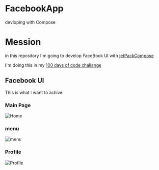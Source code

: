 # FacebookApp


devloping with Compose

# Mession

in this repository I'm going to develop FaceBook UI with [jetPackCompose]()

I'm doing this in my [100 days of code challange ](https://twitter.com/hashtag/100DaysOfCode?src=hashtag_click)

## Facebook UI

This is what I want to achive

### Main Page

![Home](https://user-images.githubusercontent.com/32409526/153423788-e3b8f5f3-df97-4bb2-8d6f-d6846ec1e08f.png)

### menu

![menu](https://user-images.githubusercontent.com/32409526/153424094-49c03599-4635-4790-be4b-b8dcc2be9626.png)

### Profile

![Profile](https://user-images.githubusercontent.com/32409526/153424196-a468a399-1be5-47b6-9c5e-27f42b504074.png)
